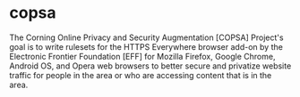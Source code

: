 copsa
=====

 The Corning Online Privacy and Security Augmentation [COPSA] Project's goal is to write rulesets for the HTTPS Everywhere browser add-on by the Electronic Frontier Foundation [EFF] for Mozilla Firefox, Google Chrome, Android OS, and Opera web browsers to better secure and privatize website traffic for people in the area or who are accessing content that is in the area.
